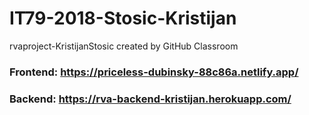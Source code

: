# IT79-2018-Stosic-Kristijan
rvaproject-KristijanStosic created by GitHub Classroom


### Frontend: https://priceless-dubinsky-88c86a.netlify.app/
### Backend: https://rva-backend-kristijan.herokuapp.com/
